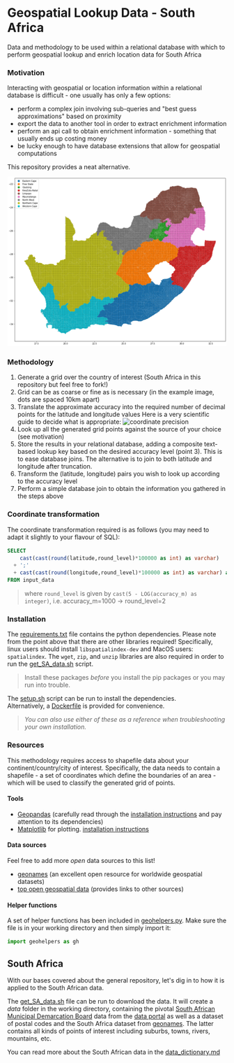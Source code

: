 # Geospatial Lookup Data - South Africa
Data and methodology to be used within a relational database with which to perform geospatial lookup and enrich location data for South Africa 

### Motivation
Interacting with geospatial or location information within a relational database is difficult - one usually has only a few options:
- perform a complex join involving sub-queries and "best guess approximations" based on proximity
- export the data to another tool in order to extract enrichment information
- perform an api call to obtain enrichment information - something that usually ends up costing money
- be lucky enough to have database extensions that allow for geospatial computations

This repository provides a neat alternative.

![South Africa Grid](images/South_Africa_grid_example_10000m.png)

### Methodology
1. Generate a grid over the country of interest (South Africa in this repository but feel free to fork!)
2. Grid can be as coarse or fine as is necessary (in the example image, dots are spaced 10km apart)
3. Translate the approximate accuracy into the required number of decimal points for the latitude and longitude values
Here is a very scientific guide to decide what is appropriate:
![coordinate precision](https://imgs.xkcd.com/comics/coordinate_precision.png)
4. Look up all the generated grid points against the source of your choice (see motivation) 
5. Store the results in your relational database, adding a composite text-based lookup key based on the desired accuracy level (point 3).  This is to ease database joins.  The alternative is to join to both latitude and longitude after truncation.
6. Transform the (latitude, longitude) pairs you wish to look up according to the accuracy level
7. Perform a simple database join to obtain the information you gathered in the steps above

### Coordinate transformation
The coordinate transformation required is as follows (you may need to adapt it slightly to your flavour of SQL):

```sql
SELECT 
    cast(cast(round(latitude,round_level)*100000 as int) as varchar)
  + ';'
  + cast(cast(round(longitude,round_level)*100000 as int) as varchar) as lookup_key
FROM input_data
```

> where `round_level` is given by `cast(5 - LOG(accuracy_m) as integer)`, i.e. accuracy_m=1000 -> round_level=2

### Installation
The [requirements.txt](requirements.txt) file contains the python dependencies.  Please note from the point above that there are other libraries required! Specifically, linux users should install `libspatialindex-dev` and MacOS users: `spatialindex`.  The `wget`, `zip`, and `unzip` libraries are also required in order to run the [get_SA_data.sh](get_SA_data.sh) script.
> Install these packages _before_ you install the pip packages or you may run into trouble.

The [setup.sh](setup.sh) script can be run to install the dependencies.  
Alternatively, a [Dockerfile](Dockerfile) is provided for convenience. 
> _You can also use either of these as a reference when troubleshooting your own installation._


### Resources
This methodology requires access to shapefile data about your continent/country/city of interest.  Specifically, the data needs to contain a shapefile - a set of coordinates which define the boundaries of an area - which will be used to classify the generated grid of points.

#### Tools
- [Geopandas](http://geopandas.org) (carefully read through the [installation instructions](http://geopandas.org/install.html) and pay attention to its dependencies)
- [Matplotlib](https://matplotlib.org) for plotting. [installation instructions](https://matplotlib.org/users/installing.html)

#### Data sources
Feel free to add more _open_ data sources to this list!
- [geonames](http://www.geonames.org) (an excellent open resource for worldwide geospatial datasets)
- [top open geospatial data](https://gisgeography.com/best-free-gis-data-sources-raster-vector/) (provides links to other sources)

#### Helper functions
A set of helper functions has been included in [geohelpers.py](geohelpers.py).  Make sure the file is in your working directory and then simply import it: 
```python
import geohelpers as gh
```

## South Africa
With our bases covered about the general repository, let's dig in to how it is applied to the South African data.

The [get_SA_data.sh](get_SA_data.sh) file can be run to download the data.  It will create a *data* folder in the working directory, containing the pivotal [South African Municipal Demarcation Board](http://www.demarcation.org.za) data from the [data portal](http://dataportal-mdb-sa.opendata.arcgis.com) as well as a dataset of postal codes and the South Africa dataset from [geonames](http://www.geonames.org).  The latter contains all kinds of points of interest including suburbs, towns, rivers, mountains, etc.

You can read more about the South African data in the [data_dictionary.md](data_dictionary.md)
